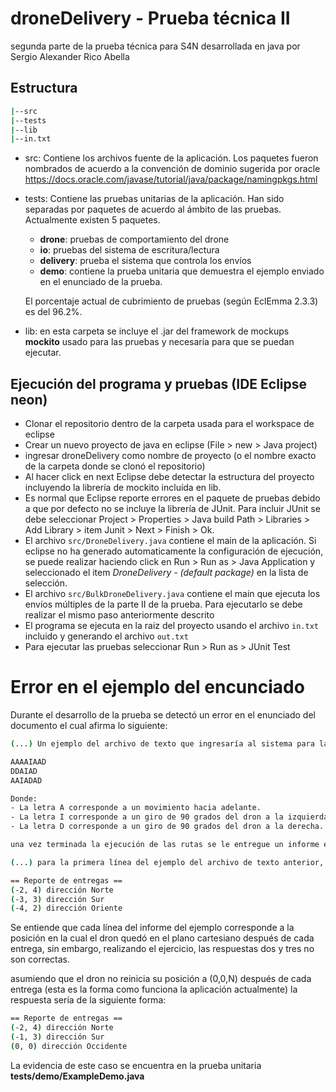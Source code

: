 droneDelivery - Prueba técnica II
===============

segunda parte de la prueba técnica para S4N desarrollada en java por Sergio Alexander Rico Abella

## Estructura

```sh
|--src
|--tests
|--lib
|--in.txt
```
- src: Contiene los archivos fuente de la aplicación. Los paquetes fueron nombrados de acuerdo a la convención de dominio sugerida por oracle https://docs.oracle.com/javase/tutorial/java/package/namingpkgs.html 
- tests: Contiene las pruebas unitarias de la aplicación. Han sido separadas por paquetes de acuerdo al ámbito de las pruebas. Actualmente existen 5 paquetes. 
    - **drone**: pruebas de comportamiento del drone 
    - **io**: pruebas del sistema de escritura/lectura 
    - **delivery**: prueba el sistema que controla los envíos
	- **demo**: contiene la prueba unitaria que demuestra el ejemplo enviado en el enunciado de la prueba.

    El porcentaje actual de cubrimiento de pruebas (según EclEmma 2.3.3) es del 96.2%.
- lib: en esta carpeta se incluye el .jar del framework de mockups **mockito** usado para las pruebas y necesaria para que se puedan ejecutar.

## Ejecución del programa y pruebas (IDE Eclipse neon)
- Clonar el repositorio dentro de la carpeta usada para el workspace de eclipse
- Crear un nuevo proyecto de java en eclipse (File > new > Java project) 
- ingresar droneDelivery como nombre de proyecto (o el nombre exacto de la carpeta donde se clonó el repositorio)
- Al hacer click en next Eclipse debe detectar la estructura del proyecto incluyendo la librería de mockito incluída en lib.
- Es normal que Eclipse reporte errores en el paquete de pruebas debido a que por defecto no se incluye la librería de JUnit. Para incluir JUnit se debe seleccionar Project > Properties > Java build Path > Libraries > Add Library > item Junit > Next > Finish > Ok.
- El archivo ```src/DroneDelivery.java``` contiene el main de la aplicación. Si eclipse no ha generado automaticamente la configuración de ejecución, se puede realizar haciendo click en Run > Run as > Java Application y seleccionado el item *DroneDelivery - (default package)* en la lista de selección.
- El archivo ```src/BulkDroneDelivery.java``` contiene el main que ejecuta los envíos múltiples de la parte II de la prueba. Para ejecutarlo se debe realizar el mismo paso anteriormente descrito
- El programa se ejecuta en la raiz del proyecto usando el archivo ```in.txt``` incluido y generando el archivo ```out.txt```
- Para ejecutar las pruebas seleccionar Run > Run as > JUnit Test

# Error en el ejemplo del encunciado
Durante el desarrollo de la prueba se detectó un error en el enunciado del documento el cual afirma lo siguiente:

```sh
(...) Un ejemplo del archivo de texto que ingresaría al sistema para las entregas de un día sería:

AAAAIAAD
DDAIAD
AAIADAD

Donde:
- La letra A corresponde a un movimiento hacia adelante.
- La letra I corresponde a un giro de 90 grados del dron a la izquierda.
- La letra D corresponde a un giro de 90 grados del dron a la derecha.

una vez terminada la ejecución de las rutas se le entregue un informe en otro archivo de texto de la posición del dron en el plano cartesiano de cada entrega (...)

(...) para la primera línea del ejemplo del archivo de texto anterior, se espera que el informe se presente así:

== Reporte de entregas ==
(-2, 4) dirección Norte
(-3, 3) dirección Sur
(-4, 2) dirección Oriente
```

Se entiende que cada línea del informe del ejemplo corresponde a la posición en la cual el dron quedó en el plano cartesiano después de cada entrega, sin embargo, realizando el ejercicio, las respuestas dos y tres no son correctas.

asumiendo que el dron no reinicia su posición a (0,0,N) después de cada entrega (esta es la forma como funciona la aplicación actualmente) la respuesta sería de la siguiente forma:

```sh
== Reporte de entregas ==
(-2, 4) dirección Norte
(-1, 3) dirección Sur
(0, 0) dirección Occidente
```
La evidencia de este caso se encuentra en la prueba unitaria **tests/demo/ExampleDemo.java**
